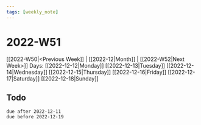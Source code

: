 ```yaml
---
tags: [weekly_note]
---
```

# 2022-W51
[[2022-W50|<Previous Week]] | [[2022-12|Month]] | [[2022-W52|Next Week>]]
Days: [[2022-12-12|Monday]] [[2022-12-13|Tuesday]] [[2022-12-14|Wednesday]] [[2022-12-15|Thursday]] [[2022-12-16|Friday]] [[2022-12-17|Saturday]] [[2022-12-18|Sunday]]

## Todo
```tasks
due after 2022-12-11
due before 2022-12-19
```
